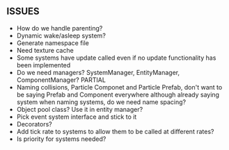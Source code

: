 ## ISSUES
- How do we handle parenting?
- Dynamic wake/asleep system?
- Generate namespace file
- Need texture cache
- Some systems have update called even if no update functionality has been implemented
- Do we need managers? SystemManager, EntityManager, ComponentManager? PARTIAL
- Naming collisions, Particle Componet and Particle Prefab, don't want to be saying Prefab and Component everywhere although already saying system when naming systems, do we need name spacing?
- Object pool class? Use it in entity manager?
- Pick event system interface and stick to it
- Decorators?
- Add tick rate to systems to allow them to be called at different rates?
- Is priority for systems needed?
